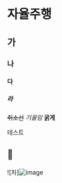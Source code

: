 # 자율주행 

## 가
### 나
#### 다
##### 라
~~취소선~~
*기울임*
**굵게**


테스트

## 🚗
![차]![image](https://github.com/user-attachments/assets/d72b926c-f26a-4bd3-988d-72a3df90bea8)


